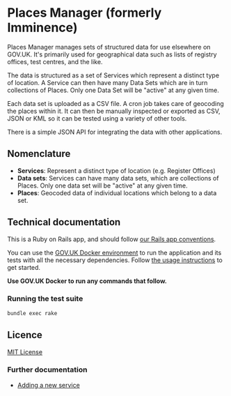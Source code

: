 # Places Manager (formerly Imminence)

Places Manager manages sets of structured data for use elsewhere on GOV.UK. It's primarily used for geographical data such as lists of registry offices, test centres, and the like.

The data is structured as a set of Services which represent a distinct type of location. A Service can then have many Data Sets which are in turn collections of Places. Only one Data Set will be "active" at any given time.

Each data set is uploaded as a CSV file. A cron job takes care of geocoding the places within it. It can then be manually inspected or exported as CSV, JSON or KML so it can be tested using a variety of other tools.

There is a simple JSON API for integrating the data with other applications.

## Nomenclature

- **Services**: Represent a distinct type of location (e.g. Register Offices)
- **Data sets**: Services can have many data sets, which are collections of Places. Only one data set will be "active" at any given time.
- **Places**: Geocoded data of individual locations which belong to a data set.

## Technical documentation

This is a Ruby on Rails app, and should follow [our Rails app conventions](https://docs.publishing.service.gov.uk/manual/conventions-for-rails-applications.html).

You can use the [GOV.UK Docker environment](https://github.com/alphagov/govuk-docker) to run the application and its tests with all the necessary dependencies. Follow [the usage instructions](https://github.com/alphagov/govuk-docker#usage) to get started.

**Use GOV.UK Docker to run any commands that follow.**

### Running the test suite

```sh
bundle exec rake
```

## Licence

[MIT License](LICENCE)

### Further documentation

- [Adding a new service](docs/adding-a-new-service.md)
